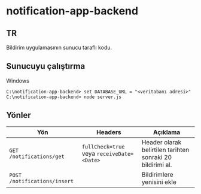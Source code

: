 # notification-app-backend
## TR
Bildirim uygulamasının sunucu taraflı kodu.
## Sunucuyu çalıştırma
Windows
```
C:\notification-app-backend> set DATABASE_URL = "<veritabanı adresi>"
C:\notification-app-backend> node server.js
```
## Yönler
| Yön | Headers | Açıklama | 
| --- | --- | --- |
| `GET /notifications/get` | `fullCheck=true` veya `receiveDate=<Date>`| Header olarak belirtilen tarihten sonraki 20 bildirimi al. |
| `POST /notifications/insert` |  | Bildirimlere yenisini ekle |
